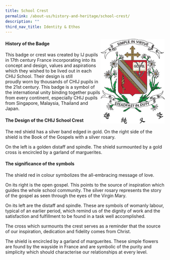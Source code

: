```yaml
---
title: School Crest
permalink: /about-us/history-and-heritage/school-crest/
description: ""
third_nav_title: Identity & Ethos
---
```

<img src="/images/School_Crest.jpg" style= "width: 40%; margin-right: 0px;" align = "right">  

#### **History of the Badge**

This badge or crest was created by IJ pupils in 17th century France incorporating into its concept and design, values and aspirations which they wished to be lived out in each CHIJ School. Their design is still proudly worn by thousands of CHIJ pupils in the 21st century. This badge is a symbol of the international unity binding together pupils from every continent, especially CHIJ pupils from Singapore, Malaysia, Thailand and Japan.

#### **The Design of the CHIJ School Crest**

The red shield has a silver band edged in gold. On the right side of the shield is the Book of the Gospels with a silver rosary.

On the left is a golden distaff and spindle. The shield surmounted by a gold cross is encircled by a garland of marguerites.

#### **The significance of the symbols**

The shield red in colour symbolizes the all-embracing message of love. 

On its right is the open gospel. This points to the source of inspiration which guides the whole school community. The silver rosary represents the story of the gospel as seen through the eyes of the Virgin Mary. 

On its left are the distaff and spindle. These are symbols of womanly labour, typical of an earlier period, which remind us of the dignity of work and the satisfaction and fulfillment to be found in a task well accomplished. 

The cross which surmounts the crest serves as a reminder that the source of our inspiration, dedication and fidelity comes from Christ. 

The shield is encircled by a garland of marguerites. These simple flowers are found by the wayside in France and are symbolic of the purity and simplicity which should characterise our relationships at every level.